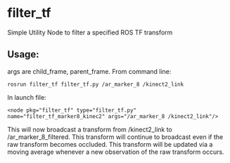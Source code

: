 # filter_tf
Simple Utility Node to filter a specified ROS TF transform


## Usage:
args are child_frame, parent_frame. From command line:
```
rosrun filter_tf filter_tf.py /ar_marker_8 /kinect2_link
```
In launch file:
```
<node pkg="filter_tf" type="filter_tf.py" name="filter_tf_marker8_kinec2" args="/ar_marker_8 /kinect2_link"/>
```

This will now broadcast a transform from /kinect2_link to /ar_marker_8_filtered.  This transform will continue to broadcast even if the raw transform becomes occluded.  This transform will be updated via a moving average whenever a new observation of the raw transform occurs.
